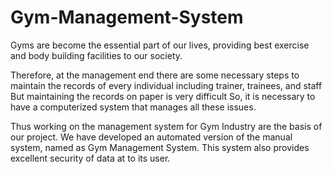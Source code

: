 # Gym-Management-System
Gyms are become the essential part of our lives, providing best exercise and  body building facilities to our society.

Therefore,  at the management end there are some necessary steps to maintain the records of every individual including trainer, trainees, and staff But maintaining the records on paper is very difficult So, it is necessary to have a computerized system that manages all these issues.

Thus working on the management system for Gym Industry are the basis of our project. We have developed an automated version of the manual system, named as Gym  Management System. This system also provides excellent security of data at to its user.
